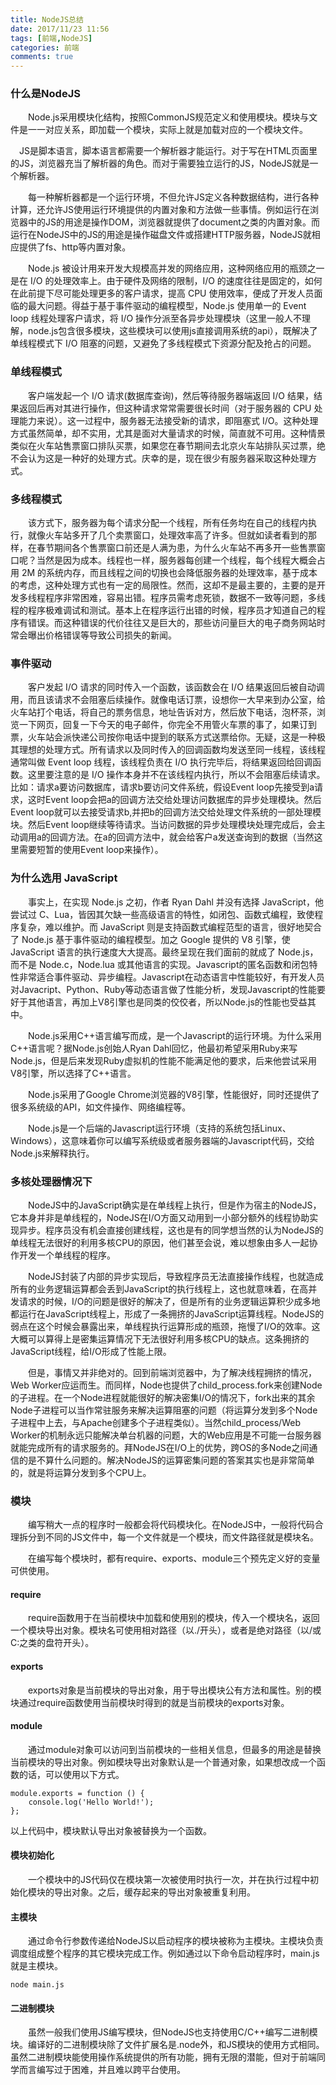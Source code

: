 ```yaml
---
title: NodeJS总结
date: 2017/11/23 11:56
tags: [前端,NodeJS]
categories: 前端
comments: true
---
```

### 什么是NodeJS
　　Node.js采用模块化结构，按照CommonJS规范定义和使用模块。模块与文件是一一对应关系，即加载一个模块，实际上就是加载对应的一个模块文件。

　JS是脚本语言，脚本语言都需要一个解析器才能运行。对于写在HTML页面里的JS，浏览器充当了解析器的角色。而对于需要独立运行的JS，NodeJS就是一个解析器。

　　每一种解析器都是一个运行环境，不但允许JS定义各种数据结构，进行各种计算，还允许JS使用运行环境提供的内置对象和方法做一些事情。例如运行在浏览器中的JS的用途是操作DOM，浏览器就提供了document之类的内置对象。而运行在NodeJS中的JS的用途是操作磁盘文件或搭建HTTP服务器，NodeJS就相应提供了fs、http等内置对象。

　　Node.js 被设计用来开发大规模高并发的网络应用，这种网络应用的瓶颈之一是在 I/O 的处理效率上。由于硬件及网络的限制，I/O 的速度往往是固定的，如何在此前提下尽可能处理更多的客户请求，提高 CPU 使用效率，便成了开发人员面临的最大问题。得益于基于事件驱动的编程模型，Node.js 使用单一的 Event loop 线程处理客户请求，将 I/O 操作分派至各异步处理模块（这里一般人不理解，node.js包含很多模块，这些模块可以使用js直接调用系统的api），既解决了单线程模式下 I/O 阻塞的问题，又避免了多线程模式下资源分配及抢占的问题。

### 单线程模式
　　客户端发起一个 I/O 请求(数据库查询)，然后等待服务器端返回 I/O 结果，结果返回后再对其进行操作，但这种请求常常需要很长时间（对于服务器的 CPU 处理能力来说）。这一过程中，服务器无法接受新的请求，即阻塞式 I/O。这种处理方式虽然简单，却不实用，尤其是面对大量请求的时候，简直就不可用。这种情景类似在火车站售票窗口排队买票，如果您在春节期间去北京火车站排队买过票，绝不会认为这是一种好的处理方式。庆幸的是，现在很少有服务器采取这种处理方式。

### 多线程模式
　　该方式下，服务器为每个请求分配一个线程，所有任务均在自己的线程内执行，就像火车站多开了几个卖票窗口，处理效率高了许多。但就如读者看到的那样，在春节期间各个售票窗口前还是人满为患，为什么火车站不再多开一些售票窗口呢？当然是因为成本。线程也一样，服务器每创建一个线程，每个线程大概会占用 2M 的系统内存，而且线程之间的切换也会降低服务器的处理效率，基于成本的考虑，这种处理方式也有一定的局限性。然而，这却不是最主要的，主要的是开发多线程程序非常困难，容易出错。程序员需考虑死锁，数据不一致等问题，多线程的程序极难调试和测试。基本上在程序运行出错的时候，程序员才知道自己的程序有错误。而这种错误的代价往往又是巨大的，那些访问量巨大的电子商务网站时常会曝出价格错误等导致公司损失的新闻。

### 事件驱动
　　客户发起 I/O 请求的同时传入一个函数，该函数会在 I/O 结果返回后被自动调用，而且该请求不会阻塞后续操作。就像电话订票，设想你一大早来到办公室，给火车站打个电话，将自己的票务信息，地址告诉对方，然后放下电话，泡杯茶，浏览一下网页，回复一下今天的电子邮件，你完全不用管火车票的事了，如果订到票，火车站会派快递公司按你电话中提到的联系方式送票给你。无疑，这是一种极其理想的处理方式。所有请求以及同时传入的回调函数均发送至同一线程，该线程通常叫做 Event loop 线程，该线程负责在 I/O 执行完毕后，将结果返回给回调函数。这里要注意的是 I/O 操作本身并不在该线程内执行，所以不会阻塞后续请求。比如：请求a要访问数据库，请求b要访问文件系统，假设Event loop先接受到a请求，这时Event loop会把a的回调方法交给处理访问数据库的异步处理模块。然后Event loop就可以去接受请求b,并把b的回调方法交给处理文件系统的一部处理模块。然后Event loop继续等待请求。当访问数据的异步处理模块处理完成后，会主动调用a的回调方法。在a的回调方法中，就会给客户a发送查询到的数据（当然这里需要短暂的使用Event loop来操作）。

### 为什么选用 JavaScript
　　事实上，在实现 Node.js 之初，作者 Ryan Dahl 并没有选择 JavaScript，他尝试过 C、Lua，皆因其欠缺一些高级语言的特性，如闭包、函数式编程，致使程序复杂，难以维护。而 JavaScript 则是支持函数式编程范型的语言，很好地契合了 Node.js 基于事件驱动的编程模型。加之 Google 提供的 V8 引擎，使 JavaScript 语言的执行速度大大提高。最终呈现在我们面前的就成了 Node.js，而不是 Node.c，Node.lua 或其他语言的实现。Javascript的匿名函数和闭包特性非常适合事件驱动、异步编程。Javascript在动态语言中性能较好，有开发人员对Javacript、Python、Ruby等动态语言做了性能分析，发现Javascript的性能要好于其他语言，再加上V8引擎也是同类的佼佼者，所以Node.js的性能也受益其中。

　　Node.js采用C++语言编写而成，是一个Javascript的运行环境。为什么采用C++语言呢？据Node.js创始人Ryan Dahl回忆，他最初希望采用Ruby来写Node.js，但是后来发现Ruby虚拟机的性能不能满足他的要求，后来他尝试采用V8引擎，所以选择了C++语言。

　　Node.js采用了Google Chrome浏览器的V8引擎，性能很好，同时还提供了很多系统级的API，如文件操作、网络编程等。

　　Node.js是一个后端的Javascript运行环境（支持的系统包括Linux、Windows），这意味着你可以编写系统级或者服务器端的Javascript代码，交给Node.js来解释执行。
### 多核处理器情况下
　　NodeJS中的JavaScript确实是在单线程上执行，但是作为宿主的NodeJS，它本身并非是单线程的，NodeJS在I/O方面又动用到一小部分额外的线程协助实现异步。程序员没有机会直接创建线程，这也是有的同学想当然的认为NodeJS的单线程无法很好的利用多核CPU的原因，他们甚至会说，难以想象由多人一起协作开发一个单线程的程序。

　　NodeJS封装了内部的异步实现后，导致程序员无法直接操作线程，也就造成所有的业务逻辑运算都会丢到JavaScript的执行线程上，这也就意味着，在高并发请求的时候，I/O的问题是很好的解决了，但是所有的业务逻辑运算积少成多地都运行在JavaScript线程上，形成了一条拥挤的JavaScript运算线程。NodeJS的弱点在这个时候会暴露出来，单线程执行运算形成的瓶颈，拖慢了I/O的效率。这大概可以算得上是密集运算情况下无法很好利用多核CPU的缺点。这条拥挤的JavaScript线程，给I/O形成了性能上限。

　　但是，事情又并非绝对的。回到前端浏览器中，为了解决线程拥挤的情况，Web Worker应运而生。而同样，Node也提供了child_process.fork来创建Node的子进程。在一个Node进程就能很好的解决密集I/O的情况下，fork出来的其余Node子进程可以当作常驻服务来解决运算阻塞的问题（将运算分发到多个Node子进程中上去，与Apache创建多个子进程类似）。当然child_process/Web Worker的机制永远只能解决单台机器的问题，大的Web应用是不可能一台服务器就能完成所有的请求服务的。拜NodeJS在I/O上的优势，跨OS的多Node之间通信的是不算什么问题的。解决NodeJS的运算密集问题的答案其实也是非常简单的，就是将运算分发到多个CPU上。　

### 模块
　　编写稍大一点的程序时一般都会将代码模块化。在NodeJS中，一般将代码合理拆分到不同的JS文件中，每一个文件就是一个模块，而文件路径就是模块名。

　　在编写每个模块时，都有require、exports、module三个预先定义好的变量可供使用。
#### require
　　require函数用于在当前模块中加载和使用别的模块，传入一个模块名，返回一个模块导出对象。模块名可使用相对路径（以./开头），或者是绝对路径（以/或C:之类的盘符开头）。
#### exports
　　exports对象是当前模块的导出对象，用于导出模块公有方法和属性。别的模块通过require函数使用当前模块时得到的就是当前模块的exports对象。
#### module
　　通过module对象可以访问到当前模块的一些相关信息，但最多的用途是替换当前模块的导出对象。例如模块导出对象默认是一个普通对象，如果想改成一个函数的话，可以使用以下方式。
```
module.exports = function () {
    console.log('Hello World!');
};
```
以上代码中，模块默认导出对象被替换为一个函数。

#### 模块初始化
　　一个模块中的JS代码仅在模块第一次被使用时执行一次，并在执行过程中初始化模块的导出对象。之后，缓存起来的导出对象被重复利用。
#### 主模块
　　通过命令行参数传递给NodeJS以启动程序的模块被称为主模块。主模块负责调度组成整个程序的其它模块完成工作。例如通过以下命令启动程序时，main.js就是主模块。
```
node main.js
```
#### 二进制模块
　　虽然一般我们使用JS编写模块，但NodeJS也支持使用C/C++编写二进制模块。编译好的二进制模块除了文件扩展名是.node外，和JS模块的使用方式相同。虽然二进制模块能使用操作系统提供的所有功能，拥有无限的潜能，但对于前端同学而言编写过于困难，并且难以跨平台使用。